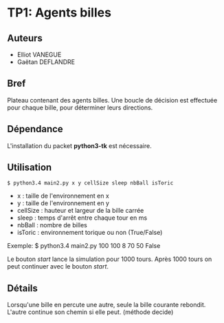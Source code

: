TP1: Agents billes
==================

## Auteurs

- Elliot VANEGUE
- Gaëtan DEFLANDRE


## Bref

Plateau contenant des agents billes. Une boucle de décision est
effectuée pour chaque bille, pour déterminer leurs directions.


## Dépendance

L'installation du packet **python3-tk** est nécessaire.


## Utilisation

    $ python3.4 main2.py x y cellSize sleep nbBall isToric

- x : taille de l'environnement en x
- y : taille de l'environnement en y
- cellSize : hauteur et largeur de la bille carrée
- sleep : temps d'arrêt entre chaque tour en ms
- nbBall : nombre de billes
- isToric : environnement torique ou non (True/False)

Exemple:
    $ python3.4 main2.py 100 100 8 70 50 False

Le bouton *start* lance la simulation pour 1000 tours. Après 1000
tours on peut continuer avec le bouton *start*.


## Détails

Lorsqu'une bille en percute une autre, seule la bille courante
rebondit. L'autre continue son chemin si elle peut. (méthode decide)
